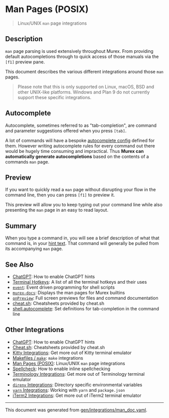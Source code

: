 # Man Pages (POSIX)

> Linux/UNIX `man` page integrations

## Description

`man` page parsing is used extensively throughout Murex. From providing default
autocompletions through to quick access of those manuals via the `[f1]` preview
pane.

This document describes the various different integrations around those `man`
pages.

> Please note that this is only supported on Linux, macOS, BSD and other
> UNIX-like platforms. Windows and Plan 9 do not currently support these
> specific integrations.

## Autocomplete

Autocomplete, sometimes referred to as "tab-completion", are command and
parameter suggestions offered when you press `[tab]`.

A lot of commands will have a bespoke [autocomplete config](/docs/commands/autocomplete.md)
defined for them. However writing autocomplete rules for every command out
there would be hugely time consuming and impractical. Thus **Murex can
automatically generate autocompletions** based on the contents of a commands
`man` page.

## Preview

If you want to quickly read a `man` page without disrupting your flow in the
command line, then you can press `[f1]` to preview it.

This preview will allow you to keep typing out your command line while also
presenting the `man` page in an easy to read layout.

## Summary

When you type a command in, you will see a brief description of what that
command is, in your [hint text](/docs/user-guide/interactive-shell.md#hint-text).
That command will generally be pulled from its accompanying `man` page.

## See Also

* [ChatGPT](../integrations/chatgpt.md):
  How to enable ChatGPT hints
* [Terminal Hotkeys](../user-guide/terminal-keys.md):
  A list of all the terminal hotkeys and their uses
* [`event`](../commands/event.md):
  Event driven programming for shell scripts
* [`murex-docs`](../commands/murex-docs.md):
  Displays the man pages for Murex builtins
* [`onPreview`](../events/onpreview.md):
  Full screen previews for files and command documentation
* [cheat.sh](../integrations/cheatsh.md):
  Cheatsheets provided by cheat.sh
* [shell.autocomplete](../commands/autocomplete.md):
  Set definitions for tab-completion in the command line

## Other Integrations

* [ChatGPT](../integrations/chatgpt.md):
  How to enable ChatGPT hints
* [Cheat.sh](../integrations/cheatsh.md):
  Cheatsheets provided by cheat.sh
* [Kitty Integrations](../integrations/kitty.md):
  Get more out of Kitty terminal emulator
* [Makefiles / `make`](../integrations/make.md):
  `make` integrations
* [Man Pages (POSIX)](../integrations/man-pages.md):
  Linux/UNIX `man` page integrations
* [Spellcheck](../integrations/spellcheck.md):
  How to enable inline spellchecking
* [Terminology Integrations](../integrations/terminology.md):
  Get more out of Terminology terminal emulator
* [`direnv` Integrations](../integrations/direnv.md):
  Directory specific environmental variables
* [`yarn` Integrations](../integrations/yarn.md):
  Working with `yarn` and `package.json`
* [iTerm2 Integrations](../integrations/iterm2.md):
  Get more out of iTerm2 terminal emulator


<hr/>

This document was generated from [gen/integrations/man_doc.yaml](https://github.com/lmorg/murex/blob/master/gen/integrations/man_doc.yaml).